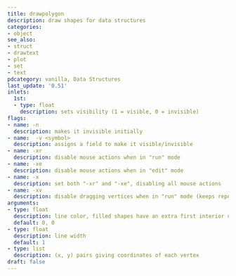 ```yaml
---
title: drawpolygon
description: draw shapes for data structures
categories:
- object
see_also: 
- struct
- drawtext
- plot
- set
- text
pdcategory: vanilla, Data Structures
last_update: '0.51'
inlets:
  1st:
  - type: float
    description: sets visibility (1 = visible, 0 = invisible)
flags:
- name: -n
  description: makes it invisible initially
- name:  -v <symbol>
  description: assigns a field to make it visible/invisible
- name: -xr
  description: disable mouse actions when in "run" mode
- name: -xe
  description: disable mouse actions when in "edit" mode
- name: -x
  description: set both "-xr" and "-xe", disabling all mouse actions
- name: -xv
  description: disable dragging vertices when in "run" mode (keeps reporting mouse clicks)
arguments:
- type: float
  description: line color, filled shapes have an extra first interior color
  default: 0, 0
- type: float
  description: line width 
  default: 1
- type: list
  description: (x, y) pairs giving coordinates of each vertex
draft: false
---
```


